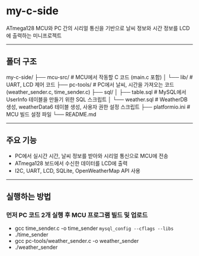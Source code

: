 # my-c-side

ATmega128 MCU와 PC 간의 시리얼 통신을 기반으로 날씨 정보와 시간 정보를 LCD에 출력하는 미니프로젝트

---

## 폴더 구조

my-c-side/
├── mcu-src/ # MCU에서 작동할 C 코드 (main.c 포함)
│ └── lib/ # UART, LCD 제어 코드
├── pc-tools/ # PC에서 날씨, 시간을 가져오는 코드 (weather_sender.c, time_sender.c)
├── sql/
│   ├── table.sql # MySQL에서 UserInfo 테이블을 만들기 위한 SQL 스크립트
│   └── weather.sql # WeatherDB 생성, weatherData6 테이블 생성, 사용자 권한 설정 스크립트
├── platformio.ini # MCU 빌드 설정 파일
└── README.md

---

## 주요 기능

- PC에서 실시간 시간, 날씨 정보를 받아와 시리얼 통신으로 MCU에 전송
- ATmega128 보드에서 수신한 데이터를 LCD에 출력
- I2C, UART, LCD, SQLite, OpenWeatherMap API 사용

---

## 실행하는 방법

### 먼저 PC 코드 2개 실행 후 MCU 프로그램 빌드 및 업로드

- gcc time_sender.c -o time_sender `mysql_config --cflags --libs`
- ./time_sender
- gcc pc-tools/weather_sender.c -o weather_sender
- ./weather_sender
